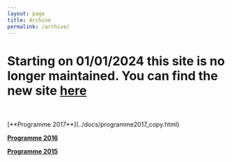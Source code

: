 ```yaml
---
layout: page
title: Archive
permalink: /archive/
---
```

<h1>Starting on 01/01/2024 this site is no longer maintained. You can find the new site <a href="https://elixir-iib-training.github.io/site/"><b>here</b></a>  </h1>
<br>
<br>
[**Programme 2017**](../docs/programme2017_copy.html)
 
[**Programme 2016**](../docs/programme2016_copy.html)

[**Programme 2015**](../docs/programme2015_copy.html)

<!-- [**Link to old website**](http://bioinformaticstraining.pythonanywhere.com/course) -->
